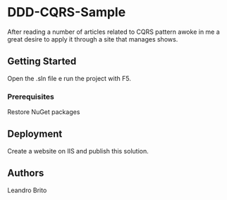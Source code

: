# DDD-CQRS-Sample

After reading a number of articles related to CQRS pattern awoke in me a great desire to apply it through a site that manages shows.

## Getting Started

Open the .sln file e run the project with F5.

### Prerequisites

Restore NuGet packages

## Deployment

Create a website on IIS and publish this solution.

## Authors

Leandro Brito
